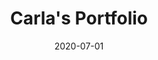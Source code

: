 ---
title: Carla's Portfolio
date: '2020-07-01'
github: https://github.com/farzadgo/carla-anacker
external: https://farzadgo.github.io/carla-anacker/
stack:
  - HTML
  - CSS
  - JS
  - SVG Animation
slug: carla-portfolio
---